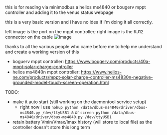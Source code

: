 this is for reading via minimodbus a helios ms4840 or bougerv mppt controller and adding it to the venus status webpage

this is a very basic version and i have no idea if i'm doing it all correctly.



left image is the port on the mppt controller; right image is the RJ12 connector on the cable
![image](https://github.com/user-attachments/assets/52a5bc37-1c00-434b-8dbb-41885b793b71)


thanks to all the various people who came before me to help me understand and create a working version of this

- boguerv mppt controller: https://www.bougerv.com/products/40a-mppt-solar-charge-controller
- helios ms4840n mppt controller: https://www.helios-ne.com/products/mppt-solar-charge-controller-ms4830n-negative-grounded-model-touch-screen-operation.html

TODO:
- make it auto start (still working on the daemontool service setup)
  - right now i use `nohup python /data/dbus-ms4840/driver/dbus-ms4840.py /dev/ttyUSB1 &` or `screen python /data/dbus-ms4840/driver/dbus-ms4840.py /dev/ttyUSB1`
- retain battery Vmin/Vmax/Imax history (will store to local file) as the controller doesn't store this long term
